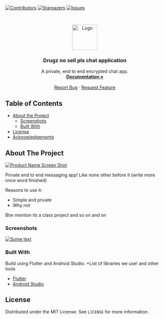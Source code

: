
[![Contributors][contributors-shield]][contributors-url]
[![Stargazers][stars-shield]][stars-url]
[![Issues][issues-shield]][issues-url]

<!-- PROJECT LOGO -->
<br />
<p align="center">
  <a href="https://github.com/othneildrew/Best-README-Template">
    <img src="https://www.zilliondesigns.com/blog/wp-content/uploads/Clear-App-Icon.jpg" alt="Logo" width="80" height="80">
  </a>

  <h3 align="center">Drugz no sell pls chat application</h3>

  <p align="center">
    A private, end to end encrypted chat app.
    <br />
    <a href="https://github.com/crowjambo/software_engineering_project/wiki"><strong>Documentation »</strong></a>
    <br />
    <br />
    <a href="https://github.com/othneildrew/Best-README-Template/issues">Report Bug</a>
    ·
    <a href="https://github.com/othneildrew/Best-README-Template/issues">Request Feature</a>
  </p>
</p>

<!-- TABLE OF CONTENTS -->
## Table of Contents

* [About the Project](#about-the-project)
  * [Screenshots](#screenshots)
  * [Built With](#built-with)
* [License](#license)
* [Acknowledgements](#acknowledgements)

<!-- ABOUT THE PROJECT -->
## About The Project

[![Product Name Screen Shot][product-screenshot]]()

Private end to end messaging app! Like none other before it (write more once word finished)

Reasons to use it:
* Simple and private
* Why not

Btw mention its a class project and so on and on

### Screenshots

[![Some text][product-screenshot2]]()

### Built With
Build using Flutter and Android Studio. +List of libraries we use! and other tools
* [Flutter](https://flutter.dev/)
* [Android Studio](https://developer.android.com/studio)

<!-- LICENSE -->
## License

Distributed under the MIT License. See `LICENSE` for more information.

<!-- MARKDOWN LINKS & IMAGES -->
<!-- https://www.markdownguide.org/basic-syntax/#reference-style-links -->
[contributors-shield]: https://img.shields.io/github/contributors/crowjambo/software_engineering_project
[contributors-url]: https://github.com/crowjambo/software_engineering_project/graphs/contributors
[stars-shield]: https://img.shields.io/github/stars/crowjambo/software_engineering_project.svg?style=flat-square
[stars-url]: https://github.com/crowjambo/software_engineering_project/stargazers
[issues-shield]: https://img.shields.io/github/issues/crowjambo/software_engineering_project.svg?style=flat-square
[issues-url]: https://github.com/crowjambo/software_engineering_project/issues
[license-shield]: https://img.shields.io/github/license/othneildrew/Best-README-Template.svg?style=flat-square
[license-url]: https://github.com/crowjambo/software_engineering_project/blob/master/LICENSE.MD
[product-screenshot]: https://i.pinimg.com/originals/58/1d/70/581d70d8bbf01e11a5d537f542ea2d96.png
[product-screenshot2]: https://cdn57.androidauthority.net/wp-content/uploads/2019/03/Chewy-screenshot-2019-1200x675.jpg


